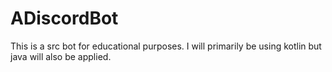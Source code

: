 # ADiscordBot

This is a src bot for educational purposes. I will primarily be using kotlin but java will also be applied.


